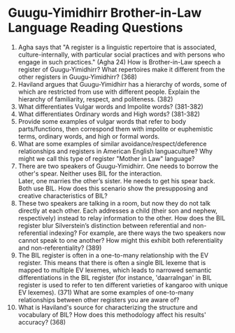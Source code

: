 # Guugu-Yimidhirr Brother-in-Law Language Reading Questions

1. Agha says that "A register is a linguistic repertoire that is associated, culture-internally, with particular social practices and with persons who engage in such practices." (Agha 24) How is Brother-in-Law speech a register of Guugu-Yimidhirr? What repertoires make it different from the other registers in Guugu-Yimidhirr? (368)
2. Haviland argues that Guugu-Yimidhirr has a hierarchy of words, some of which are restricted from use with different people. Explain the hierarchy of familiarity, respect, and politeness. (382)
3. What differentiates Vulgar words and Impolite words? (381-382)
4. What differentiates Ordinary words and High words? (381-382)
5. Provide some examples of vulgar words that refer to body parts/functions, then correspond them with impolite or euphemistic terms, ordinary words, and high or formal words. 
6. What are some examples of similar avoidance/respect/deference relationships and registers in American English languaculture? Why might we call this type of register "Mother in Law" language? 
7. There are two speakers of Guugu-Yimidhirr. One needs to borrow the other's spear. Neither uses BIL for the interaction.  
Later, one marries the other’s sister. He needs to get his spear back. Both use BIL. How does this scenario show the presupposing and creative characteristics of BIL?
8. These two speakers are talking in a room, but now they do not talk directly at each other. Each addresses a child (their son and nephew, respectively) instead to relay information to the other. How does the BIL register blur Silverstein’s distinction between referential and non-referential indexing? For example, are there ways the two speakers now cannot speak to one another? How might this exhibit both referentiality and non-referentiality? (389)
9. The BIL register is often in a one-to-many relationship with the EV register. This means that there is often a single BIL lexeme that is mapped to multiple EV lexemes, which leads to narrowed semantic differentiations in the BIL register (for instance, 'daarralngan' in BIL register is used to refer to ten different varieties of kangaroo with unique EV lexemes). (371) What are some examples of one-to-many relationships between other registers you are aware of? 
10. What is Haviland's source for characterizing the structure and vocabulary of BIL? How does this methodology affect his results' accuracy? (368)
